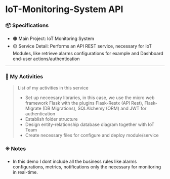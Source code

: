 # IoT-Monitoring-System API

### :package: Specifications
- :orange_circle: Main Project: IoT Monitoring System
- :yellow_circle: Service Detail: Performs an API REST service, necessary for IoT Modules, like retrieve alarms configurations for example and Dashboard end-user actions/authentication

***

### :scroll: My Activities
> List of my activities in this service
> * Set up neceesary libraries, in this case, we use the micro web framework Flask with the plugins Flask-Restx (API Rest), Flask-Migrate (DB Migrations), SQLAlchemy (ORM) and JWT for authentication 
> * Establish folder structure  
> * Design entity-relationship database diagram together with IoT Team
> * Create necessary files for configure and deploy module/service  

### :eight_spoked_asterisk: Notes
- In this demo I dont include all the business rules like alarms configurations, metrics, notifications only the necessary for monitoring in real-time.



